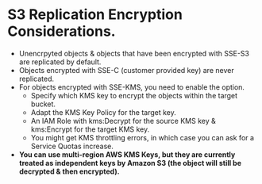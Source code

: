 # **S3 Replication Encryption Considerations.**

* Unencrpyted objects & objects that have been encrypted with SSE-S3 are replicated by default.
* Objects encrypted with SSE-C (customer provided key) are never replicated.
* For objects encrypted with SSE-KMS, you need to enable the option.
    * Specify which KMS key to encrypt the objects within the target bucket.
    * Adapt the KMS Key Policy for the target key.
    * An IAM Role with kms:Decrypt for the source KMS key & kms:Encrypt for the target KMS key.
    * You might get KMS throttling errors, in which case you can ask for a Service Quotas increase.
* **You can use multi-region AWS KMS Keys, but they are currently treated as independent keys by Amazon S3 (the object will still be decrypted & then encrypted).**